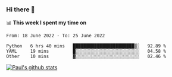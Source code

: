 ### Hi there 👋

📊 **This week I spent my time on**
<!--START_SECTION:waka-->

```text
From: 18 June 2022 - To: 25 June 2022

Python   6 hrs 40 mins   ███████████████████████▒░   92.89 %
YAML     19 mins         █░░░░░░░░░░░░░░░░░░░░░░░░   04.58 %
Other    10 mins         ▓░░░░░░░░░░░░░░░░░░░░░░░░   02.46 %
```

<!--END_SECTION:waka-->


[![Paul's github stats](https://github-readme-stats.vercel.app/api?username=mickeyouyou&theme=dracula&show_icons=true)](https://github.com/anuraghazra/github-readme-stats)
